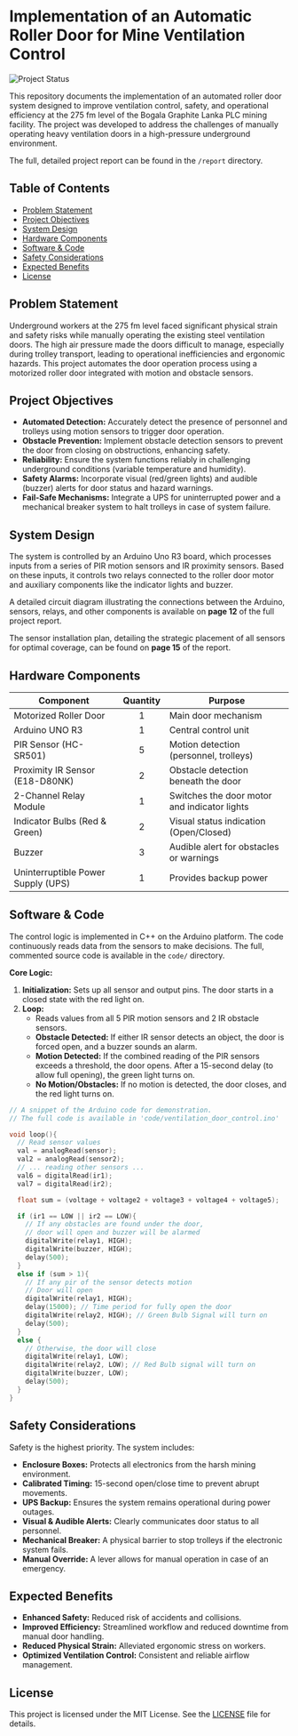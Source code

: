 # Implementation of an Automatic Roller Door for Mine Ventilation Control

![Project Status](https://img.shields.io/badge/status-complete-success)

This repository documents the implementation of an automated roller door system designed to improve ventilation control, safety, and operational efficiency at the 275 fm level of the Bogala Graphite Lanka PLC mining facility. The project was developed to address the challenges of manually operating heavy ventilation doors in a high-pressure underground environment.

The full, detailed project report can be found in the `/report` directory.

## Table of Contents
- [Problem Statement](#problem-statement)
- [Project Objectives](#project-objectives)
- [System Design](#system-design)
- [Hardware Components](#hardware-components)
- [Software & Code](#software--code)
- [Safety Considerations](#safety-considerations)
- [Expected Benefits](#expected-benefits)
- [License](#license)

## Problem Statement
Underground workers at the 275 fm level faced significant physical strain and safety risks while manually operating the existing steel ventilation doors. The high air pressure made the doors difficult to manage, especially during trolley transport, leading to operational inefficiencies and ergonomic hazards. This project automates the door operation process using a motorized roller door integrated with motion and obstacle sensors.

## Project Objectives
- **Automated Detection:** Accurately detect the presence of personnel and trolleys using motion sensors to trigger door operation.
- **Obstacle Prevention:** Implement obstacle detection sensors to prevent the door from closing on obstructions, enhancing safety.
- **Reliability:** Ensure the system functions reliably in challenging underground conditions (variable temperature and humidity).
- **Safety Alarms:** Incorporate visual (red/green lights) and audible (buzzer) alerts for door status and hazard warnings.
- **Fail-Safe Mechanisms:** Integrate a UPS for uninterrupted power and a mechanical breaker system to halt trolleys in case of system failure.

## System Design
The system is controlled by an Arduino Uno R3 board, which processes inputs from a series of PIR motion sensors and IR proximity sensors. Based on these inputs, it controls two relays connected to the roller door motor and auxiliary components like the indicator lights and buzzer.

A detailed circuit diagram illustrating the connections between the Arduino, sensors, relays, and other components is available on **page 12** of the full project report.

The sensor installation plan, detailing the strategic placement of all sensors for optimal coverage, can be found on **page 15** of the report.

## Hardware Components

| Component                       | Quantity | Purpose                                        |
| ------------------------------- | :------: | ---------------------------------------------- |
| Motorized Roller Door           |    1     | Main door mechanism                            |
| Arduino UNO R3                  |    1     | Central control unit                           |
| PIR Sensor (HC-SR501)           |    5     | Motion detection (personnel, trolleys)         |
| Proximity IR Sensor (E18-D80NK) |    2     | Obstacle detection beneath the door            |
| 2-Channel Relay Module          |    1     | Switches the door motor and indicator lights   |
| Indicator Bulbs (Red & Green)   |    2     | Visual status indication (Open/Closed)         |
| Buzzer                          |    3     | Audible alert for obstacles or warnings        |
| Uninterruptible Power Supply (UPS)|   1    | Provides backup power                          |

## Software & Code
The control logic is implemented in C++ on the Arduino platform. The code continuously reads data from the sensors to make decisions. The full, commented source code is available in the `code/` directory.

**Core Logic:**
1.  **Initialization:** Sets up all sensor and output pins. The door starts in a closed state with the red light on.
2.  **Loop:**
    - Reads values from all 5 PIR motion sensors and 2 IR obstacle sensors.
    - **Obstacle Detected:** If either IR sensor detects an object, the door is forced open, and a buzzer sounds an alarm.
    - **Motion Detected:** If the combined reading of the PIR sensors exceeds a threshold, the door opens. After a 15-second delay (to allow full opening), the green light turns on.
    - **No Motion/Obstacles:** If no motion is detected, the door closes, and the red light turns on.

```cpp
// A snippet of the Arduino code for demonstration.
// The full code is available in 'code/ventilation_door_control.ino'

void loop(){
  // Read sensor values
  val = analogRead(sensor);
  val2 = analogRead(sensor2);
  // ... reading other sensors ...
  val6 = digitalRead(ir1);
  val7 = digitalRead(ir2);

  float sum = (voltage + voltage2 + voltage3 + voltage4 + voltage5);

  if (ir1 == LOW || ir2 == LOW){
    // If any obstacles are found under the door,
    // door will open and buzzer will be alarmed
    digitalWrite(relay1, HIGH);
    digitalWrite(buzzer, HIGH);
    delay(500);
  }
  else if (sum > 1){
    // If any pir of the sensor detects motion
    // Door will open
    digitalWrite(relay1, HIGH);
    delay(15000); // Time period for fully open the door
    digitalWrite(relay2, HIGH); // Green Bulb Signal will turn on
    delay(500);
  }
  else {
    // Otherwise, the door will close
    digitalWrite(relay1, LOW);
    digitalWrite(relay2, LOW); // Red Bulb signal will turn on
    digitalWrite(buzzer, LOW);
    delay(500);
  }
}
```

## Safety Considerations
Safety is the highest priority. The system includes:
- **Enclosure Boxes:** Protects all electronics from the harsh mining environment.
- **Calibrated Timing:** 15-second open/close time to prevent abrupt movements.
- **UPS Backup:** Ensures the system remains operational during power outages.
- **Visual & Audible Alerts:** Clearly communicates door status to all personnel.
- **Mechanical Breaker:** A physical barrier to stop trolleys if the electronic system fails.
- **Manual Override:** A lever allows for manual operation in case of an emergency.

## Expected Benefits
- **Enhanced Safety:** Reduced risk of accidents and collisions.
- **Improved Efficiency:** Streamlined workflow and reduced downtime from manual door handling.
- **Reduced Physical Strain:** Alleviated ergonomic stress on workers.
- **Optimized Ventilation Control:** Consistent and reliable airflow management.

## License
This project is licensed under the MIT License. See the [LICENSE](LICENSE) file for details.
